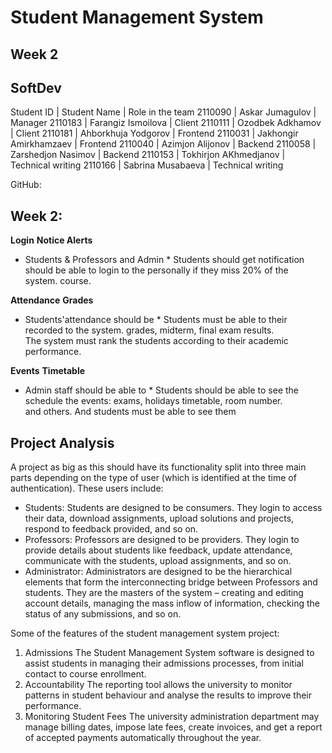 Student Management System
=============

Week 2
-----



SoftDev
-----
Student ID | Student Name | Role in the team
2110090 | Askar Jumagulov | Manager
2110183 | Farangiz Ismoilova | Client
2110111 | Ozodbek Adkhamov | Client
2110181 | Ahborkhuja Yodgorov | Frontend
2110031 | Jakhongir Amirkhamzaev | Frontend
2110040 | Azimjon Alijonov | Backend
2110058 | Zarshedjon Nasimov | Backend
2110153 | Tokhirjon AKhmedjanov | Technical writing
2110166 | Sabrina Musabaeva | Technical writing

GitHub: 











Week 2: 
------

**Login**                                                                 **Notice Alerts**       
* Students & Professors and Admin                                         * Students should get notification 
  should be able to login to the                                            personally if they miss 20% of the   
  system.                                                                   course.
  
  

**Attendance**                                                            **Grades**       
* Students'attendance should be                                           * Students must be able to their 
  recorded to the system.                                                   grades, midterm, final exam results.   
                                                                            The system must rank the students 
                                                                            according to their academic 
                                                                            performance.
                                                                            
                                                                            

**Events**                                                                **Timetable**       
* Admin staff should be able to                                           * Students should be able to see the 
  schedule the events: exams, holidays                                      timetable, room number.   
  and others. And students must be 
  able to see them                                                                   







Project Analysis
---------

A project as big as this should have its functionality split into three main parts depending on the type of user (which is identified at the time of authentication). These users include:

* Students: Students are designed to be consumers. They login to access their data, download assignments, upload solutions and projects, respond to feedback provided, and so on.
* Professors: Professors are designed to be providers. They login to provide details about students like feedback, update attendance, communicate with the students, upload assignments, and so on.
* Administrator: Administrators are designed to be the hierarchical elements that form the interconnecting bridge between Professors and students. They are the masters of the system – creating and editing account details, managing the mass inflow of information, checking the status of any submissions, and so on.

Some of the features of the student management system project:
 1. Admissions
  The Student Management System software is designed to assist students in managing their admissions processes, from initial contact to course enrollment.
 2. Accountability
  The reporting tool allows the university to monitor patterns in student behaviour and analyse the results to improve their performance.
 3. Monitoring Student Fees
    The university administration department may manage billing dates, impose late fees, create invoices, and get a report of accepted payments automatically throughout the year.














